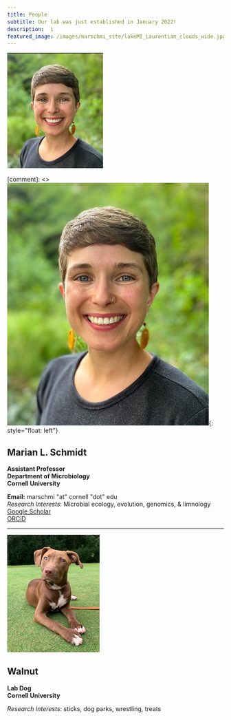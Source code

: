```yaml
---
title: People
subtitle: Our lab was just established in January 2022! 
description:  i
featured_image: /images/marschmi_site/lakeMI_Laurentian_clouds_wide.jpg
---
```



![Marian](/images/marschmi_site/people/marian/marian_small.png)


[comment]: <>![image](/images/marschmi_site/people/marian/SchmidtML_headshot.jpg){: style="float: left"}

## Marian L. Schmidt

**Assistant Professor** <br> 
**Department of Microbiology** <br> 
**Cornell University** <br> 

**Email:** marschmi "at" cornell "dot" edu <br>
*Research Interests*: Microbial ecology, evolution, genomics, & limnology<br>
[Google Scholar](https://scholar.google.com/citations?user=XN44kAIAAAAJ&hl=en) <br>
[ORCiD](https://orcid.org/0000-0002-2866-4496)


***


![Walnut](/images/marschmi_site/people/walnut/walnut_small.png)

## Walnut

**Lab Dog** <br> 
**Cornell University** <br> 

*Research Interests*: sticks, dog parks, wrestling, treats <br>

